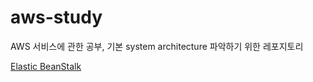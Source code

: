 # aws-study
AWS 서비스에 관한 공부, 기본 system architecture 파악하기 위한 레포지토리

[Elastic BeanStalk](./ElasticBeanstalk/ElasticBeanstalk.md)